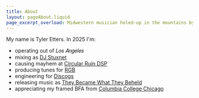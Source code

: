```yaml
---
title: About
layout: pageAbout.liquid
page_excerpt_overload: Midwestern musician holed-up in the mountains by Los Angeles.
---
```


My name is Tyler Etters. In 2025 I'm:

- operating out of 𝐿𝑜𝑠 𝐴𝑛𝑔𝑒𝑙𝑒𝑠
- mixing as [DJ Stuxnet](https://stuxnet.me)
- causing mayhem at [Circular Ruin DSP](https://circularruindsp.com)
- producing tunes for [RGB](https://untitled.stream/library/project/RoTfZpW8dHvJVVpmd6kpf)
- engineering for [Discogs](https://discogs.com)
- releasing music as [They Became What They Beheld](https://tbwtb.com)
- appreciating my framed BFA from [Columbia College Chicago](https://colum.edu)

